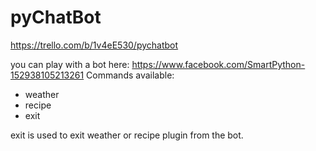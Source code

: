 # pyChatBot
https://trello.com/b/1v4eE530/pychatbot

you can play with a bot here:
https://www.facebook.com/SmartPython-152938105213261
Commands available:

* weather
* recipe
* exit 

exit is used to exit weather or recipe plugin from the bot.
